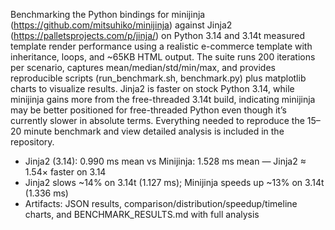 Benchmarking the Python bindings for minijinja (https://github.com/mitsuhiko/minijinja) against Jinja2 (https://palletsprojects.com/p/jinja/) on Python 3.14 and 3.14t measured template render performance using a realistic e-commerce template with inheritance, loops, and ~65KB HTML output. The suite runs 200 iterations per scenario, captures mean/median/std/min/max, and provides reproducible scripts (run_benchmark.sh, benchmark.py) plus matplotlib charts to visualize results. Jinja2 is faster on stock Python 3.14, while minijinja gains more from the free-threaded 3.14t build, indicating minijinja may be better positioned for free-threaded Python even though it’s currently slower in absolute terms. Everything needed to reproduce the 15–20 minute benchmark and view detailed analysis is included in the repository.

- Jinja2 (3.14): 0.990 ms mean vs Minijinja: 1.528 ms mean — Jinja2 ≈ 1.54× faster on 3.14  
- Jinja2 slows ~14% on 3.14t (1.127 ms); Minijinja speeds up ~13% on 3.14t (1.336 ms)  
- Artifacts: JSON results, comparison/distribution/speedup/timeline charts, and BENCHMARK_RESULTS.md with full analysis

